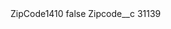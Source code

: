<?xml version="1.0" encoding="UTF-8"?>
<CustomMetadata xmlns="http://soap.sforce.com/2006/04/metadata" xmlns:xsi="http://www.w3.org/2001/XMLSchema-instance" xmlns:xsd="http://www.w3.org/2001/XMLSchema">
    <label>ZipCode1410</label>
    <protected>false</protected>
    <values>
        <field>Zipcode__c</field>
        <value xsi:type="xsd:string">31139</value>
    </values>
</CustomMetadata>
